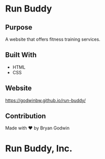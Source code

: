 # Run Buddy

## Purpose

A website that offers fitness training services.

## Built With

- HTML
- CSS

## Website

https://godwinbw.github.io/run-buddy/

## Contribution

Made with ❤️ by Bryan Godwin

# Run Buddy, Inc.
